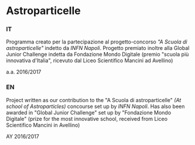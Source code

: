 # Astroparticelle

### IT

Programma creato per la partecipazione al progetto-concorso _"A Scuola di astroparticelle"_ indetto da _INFN Napoli_. Progetto premiato inoltre alla Global Junior Challenge indetta da Fondazione Mondo Digitale (premio "scuola più innovativa d'Italia", ricevuto dal Liceo Scientifico Mancini ad Avellino) 

a.a. 2016/2017

### EN

Project written as our contribution to the "A Scuola di astroparticelle" _(At school of Astroparticles)_ concourse set up by _INFN Napoli_. Has also been awarded in "Global Junior Challenge" set up by "Fondazione Mondo Digitale" (prize for the most innovative school, received from Liceo Scientifico Mancini in Avellino)

AY 2016/2017
